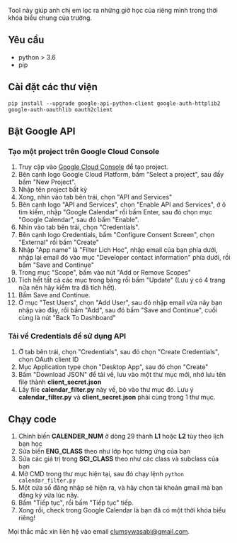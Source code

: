 Tool này giúp anh chị em lọc ra những giờ học của riêng mình trong thời khóa biểu chung của trường.

## Yêu cầu

- python > 3.6
- pip

## Cài đặt các thư viện

```
pip install --upgrade google-api-python-client google-auth-httplib2 google-auth-oauthlib oauth2client
```

## Bật Google API

### Tạo một project trên Google Cloud Console

1.  Truy cập vào [Google Cloud Console](https://console.cloud.google.com) để tạo project.
2.  Bên cạnh logo Google Cloud Platform, bấm "Select a project", sau đấy bấm "New Project".
3.  Nhập tên project bất kỳ
4.  Xong, nhìn vào tab bên trái, chọn "API and Services"
5.  Bên cạnh logo "API and Services", chọn "Enable API and Services", ở ô tìm kiếm, nhập "Google Calendar" rồi bấm Enter, sau đó chọn mục "Google Calendar", sau đó bấm "Enable".
6.  Nhìn vào tab bên trái, chọn "Credentials".
7.  Bên cạnh logo Credentials, bấm "Configure Consent Screen", chọn "External" rồi bấm "Create"
8.  Nhập "App name" là "Filter Lich Hoc", nhập email của bạn phía dưới, nhập lại email đó vào mục "Developer contact information" phía dưới, rồi bấm "Save and Continue"
9.  Trong mục "Scope", bấm vào nút "Add or Remove Scopes"
10. Tích hết tất cả các mục trong bảng rồi bấm "Update" (Lưu ý có 4 trang nữa nên hãy kiểm tra đã tích hết).
11. Bấm Save and Continue.
12. Ở mục "Test Users", chọn "Add User", sau đó nhập email vừa nãy bạn nhập vào đây, rồi bấm "Add", sau đó bấm "Save and Continue", cuối cùng là nút "Back To Dashboard"

### Tải về Credentials để sử dụng API

1.  Ở tab bên trái, chọn "Credentials", sau đó chọn "Create Credentials", chọn OAuth client ID
2.  Mục Application type chọn "Desktop App", sau đó chọn "Create"
3.  Bấm "Download JSON" để tải về, lưu vào một thư mục mới, nhớ lưu tên file thành **client_secret.json**
4.  Lấy file **calendar_filter.py** này về, bỏ vào thư mục đó. Lưu ý **calendar_filter.py** và **client_secret.json** phải cùng trong 1 thư mục.

## Chạy code

1.  Chỉnh biến **CALENDER_NUM** ở dòng 29 thành **L1** hoặc **L2** tùy theo lịch bạn học
2.  Sửa biến **ENG_CLASS** theo như lớp học tương ứng của bạn
3.  Sửa các giá trị trong **SCI_CLASS** theo như các class và subclass của bạn
4.  Mở CMD trong thư mục hiện tại, sau đó chạy lệnh `python calendar_filter.py`
5.  Một cửa sổ đăng nhập sẽ hiện ra, và hãy chọn tài khoản gmail mà bạn đăng ký vừa lúc nãy.
6.  Bấm "Tiếp tục", rồi bấm "Tiếp tục" tiếp.
7.  Xong rồi, check trong Google Calendar là bạn đã có một thời khóa biểu riêng!

Mọi thắc mắc xin liên hệ vào email clumsywasabi@gmail.com.
